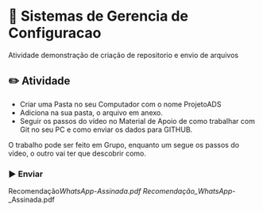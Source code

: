 # :closed_book: Sistemas de Gerencia de Configuracao

Atividade demonstração de criação de repositorio e envio de arquivos

## :pencil2: Atividade

- Criar uma Pasta no seu Computador com o nome ProjetoADS
- Adiciona na sua pasta, o arquivo em anexo.
- Seguir os passos do vídeo no Material de Apoio de como trabalhar com Git no seu PC e como enviar os dados para GITHUB.

O trabalho pode ser feito em Grupo, enquanto um segue os passos do vídeo, o outro vai ter que descobrir como.

### :arrow_forward: Enviar

Recomendação*WhatsApp*-_Assinada.pdf Recomendação_WhatsApp_-\_Assinada.pdf
